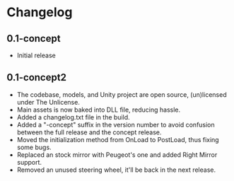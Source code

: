 # Changelog

## 0.1-concept

- Initial release

## 0.1-concept2

- The codebase, models, and Unity project are open source, (un)licensed under The Unlicense.
- Main assets is now baked into DLL file, reducing hassle.
- Added a changelog.txt file in the build.
- Added a "-concept" suffix in the version number to avoid confusion between the full release and the concept release.
- Moved the initialization method from OnLoad to PostLoad, thus fixing some bugs.
- Replaced an stock mirror with Peugeot's one and added Right Mirror support.
- Removed an unused steering wheel, it'll be back in the next release.